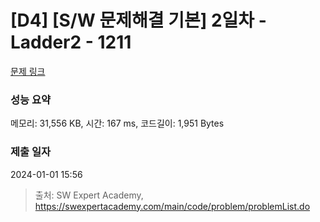 # [D4] [S/W 문제해결 기본] 2일차 - Ladder2 - 1211 

[문제 링크](https://swexpertacademy.com/main/code/problem/problemDetail.do?contestProbId=AV14BgD6AEECFAYh) 

### 성능 요약

메모리: 31,556 KB, 시간: 167 ms, 코드길이: 1,951 Bytes

### 제출 일자

2024-01-01 15:56



> 출처: SW Expert Academy, https://swexpertacademy.com/main/code/problem/problemList.do